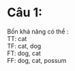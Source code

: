 # Câu 1: 
Bốn khả năng có thể :<br/>
TT: cat<br/>
TF: cat, dog<br/>
FT: dog, cat<br/>
FF: dog, cat, possum<br/>
